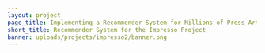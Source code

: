 ```yaml
---
layout: project
page_title: Implementing a Recommender System for Millions of Press Articles
short_title: Recommender System for the Impresso Project
banner: uploads/projects/impresso2/banner.png
---
```


